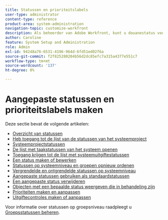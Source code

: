 ```yaml
---
title: Statussen en prioriteitslabels
user-type: administrator
content-type: reference
product-area: system-administration
navigation-topic: customize-workfront
description: Als beheerder van Adobe Workfront, kunt u douanestatus voor projecten, taken, en kwesties tot stand brengen. Dit kan voor gebruikers door het volledige systeem van Workfront of voor specifieke groepen of subgroepen zijn. De status van een werkitem staat voor de huidige ontwikkelingsstatus.
author: Caroline
feature: System Setup and Administration
role: Admin
exl-id: 94248a76-6531-4196-964d-6fd51ed02f6a
source-git-commit: f2f825280204b56d2dc85efc7a315a4377e551c7
workflow-type: tm+mt
source-wordcount: '137'
ht-degree: 0%

---
```


# Aangepaste statussen en prioriteitslabels maken

Deze sectie bevat de volgende artikelen:

* [Overzicht van statussen](../../../administration-and-setup/customize-workfront/creating-custom-status-and-priority-labels/statuses-overview.md)
* [Heb toegang tot de lijst van de statussen van het systeemproject](../../../administration-and-setup/customize-workfront/creating-custom-status-and-priority-labels/project-statuses.md)
* [Systeemprojectstatussen](../../../administration-and-setup/customize-workfront/creating-custom-status-and-priority-labels/system-project-statuses.md)
* [De lijst met taakstatussen van het systeem openen](../../../administration-and-setup/customize-workfront/creating-custom-status-and-priority-labels/task-statuses.md)
* [Toegang krijgen tot de lijst met systeemuitgiftestatussen](../../../administration-and-setup/customize-workfront/creating-custom-status-and-priority-labels/issue-statuses.md)
* [Een status maken of bewerken](../../../administration-and-setup/customize-workfront/creating-custom-status-and-priority-labels/create-or-edit-a-status.md)
* [Statussen op systeemniveau en groepen opnieuw ordenen](../../../administration-and-setup/customize-workfront/creating-custom-status-and-priority-labels/reorder-system-statuses.md)
* [Vergrendelde en ontgrendelde statussen op systeemniveau](../../../administration-and-setup/customize-workfront/creating-custom-status-and-priority-labels/lock-or-unlock-a-custom-system-level-status.md)
* [Aangepaste statussen gebruiken als standaardstatussen](../../../administration-and-setup/customize-workfront/creating-custom-status-and-priority-labels/use-custom-statuses-as-default-statuses.md)
* [Een aangepaste status verwijderen](../../../administration-and-setup/customize-workfront/creating-custom-status-and-priority-labels/delete-a-custom-status.md)
* [Objecten met een bepaalde status weergeven die in behandeling zijn](../../../administration-and-setup/customize-workfront/creating-custom-status-and-priority-labels/list-objects-pending-approval-certain-status.md)
* [Prioriteiten maken en aanpassen](../../../administration-and-setup/customize-workfront/creating-custom-status-and-priority-labels/create-customize-priorities.md)
* [Uitgiftecontroles maken of aanpassen](../../../administration-and-setup/customize-workfront/creating-custom-status-and-priority-labels/create-customize-issue-severities.md)

Voor informatie over statussen op groepsniveau raadpleegt u [Groepsstatussen beheren](../../../administration-and-setup/manage-groups/manage-group-statuses/manage-group-statuses.md).
